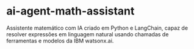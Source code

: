 # ai-agent-math-assistant
Assistente matemático com IA criado em Python e LangChain, capaz de resolver expressões em linguagem natural usando chamadas de ferramentas e modelos da IBM watsonx.ai.
